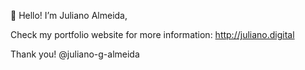 👋 Hello! I’m Juliano Almeida,
 
Check my portfolio website for more information: http://juliano.digital

Thank you!
@juliano-g-almeida

<!---
juliano-g-almeida/juliano-g-almeida is a ✨ special ✨ repository because its `README.md` (this file) appears on your GitHub profile.
You can click the Preview link to take a look at your changes.
--->

